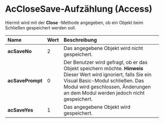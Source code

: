 

# AcCloseSave-Aufzählung (Access)

Hiermit wird mit der  **Close** -Methode angegeben, ob ein Objekt beim Schließen gespeichert werden soll.
 



|**Name**|**Wert**|**Beschreibung**|
|:-----|:-----|:-----|
|**acSaveNo**|2|Das angegebene Objekt wird nicht gespeichert.|
|**acSavePrompt**|0|Der Benutzer wird gefragt, ob er das Objekt speichern möchte. **Hinweis**  Dieser Wert wird ignoriert, falls Sie ein Visual Basic-Modul schließen. Das Modul wird geschlossen, Änderungen an dem Modul werden jedoch nicht gespeichert. |
|**acSaveYes**|1|Das angegebene Objekt wird gespeichert.|
